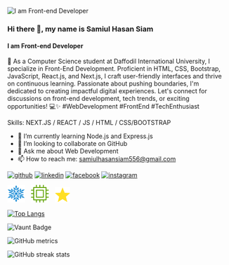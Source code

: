 
![I am Front-end Developer](https://media.licdn.com/dms/image/D4D16AQEQhlQ8MIiRBA/profile-displaybackgroundimage-shrink_350_1400/0/1701987781097?e=1710979200&v=beta&t=4-Sj6YKuNvZpMHiYyw9TyFYSgF_KXCJj01miypmu1g4)

### Hi there 👋, my name is Samiul Hasan Siam
#### I am Front-end Developer


🚀 As a Computer Science student at Daffodil International University, I specialize in Front-End Development. Proficient in HTML, CSS, Bootstrap, JavaScript, React.js, and Next.js, I craft user-friendly interfaces and thrive on continuous learning. Passionate about pushing boundaries, I'm dedicated to creating impactful digital experiences. Let's connect for discussions on front-end development, tech trends, or exciting opportunities! 💻✨ #WebDevelopment #FrontEnd #TechEnthusiast

Skills: NEXT.JS / REACT / JS / HTML / CSS/BOOTSTRAP

- 🌱 I’m currently learning Node.js and Express.js 
- 👯 I’m looking to collaborate on GitHub 
- 💬 Ask me about Web Development 
- 📫 How to reach me: samiulhasansiam556@gmail.com 


[<img src='https://cdn.jsdelivr.net/npm/simple-icons@3.0.1/icons/github.svg' alt='github' height='40'>](https://github.com/samiulhasansiam556)  [<img src='https://cdn.jsdelivr.net/npm/simple-icons@3.0.1/icons/linkedin.svg' alt='linkedin' height='40'>](https://www.linkedin.com/in/samiulhasansiam556/)  [<img src='https://cdn.jsdelivr.net/npm/simple-icons@3.0.1/icons/facebook.svg' alt='facebook' height='40'>](https://www.facebook.com/samiulhasansiam556)  [<img src='https://cdn.jsdelivr.net/npm/simple-icons@3.0.1/icons/instagram.svg' alt='instagram' height='40'>](https://www.instagram.com/samiulhasansiam556/)  

<a href='https://archiveprogram.github.com/'><img src='https://raw.githubusercontent.com/acervenky/animated-github-badges/master/assets/acbadge.gif' width='40' height='40'></a> <a href='https://docs.github.com/en/developers'><img src='https://raw.githubusercontent.com/acervenky/animated-github-badges/master/assets/devbadge.gif' width='40' height='40'></a> <a href='https://stars.github.com/'><img src='https://raw.githubusercontent.com/acervenky/animated-github-badges/master/assets/starbadge.gif' width='35' height='35'></a> 

[![Top Langs](https://github-readme-stats.vercel.app/api/top-langs/?username=samiulhasansiam556)](https://github.com/anuraghazra/github-readme-stats)

![Vaunt Badge](https://api.vaunt.dev/v1/github/entities/samiulhasansiam556/contributions?format=svg&private=true)  

![GitHub metrics](https://metrics.lecoq.io/samiulhasansiam556)  

![GitHub streak stats](https://streak-stats.demolab.com/?user=samiulhasansiam556)  


